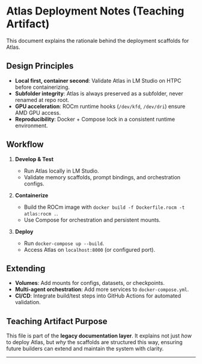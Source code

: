 # Atlas Deployment Notes (Teaching Artifact)

This document explains the rationale behind the deployment scaffolds for Atlas.

## Design Principles
- **Local first, container second**: Validate Atlas in LM Studio on HTPC before containerizing.
- **Subfolder integrity**: Atlas is always preserved as a subfolder, never renamed at repo root.
- **GPU acceleration**: ROCm runtime hooks (`/dev/kfd`, `/dev/dri`) ensure AMD GPU access.
- **Reproducibility**: Docker + Compose lock in a consistent runtime environment.

## Workflow
1. **Develop & Test**  
   - Run Atlas locally in LM Studio.  
   - Validate memory scaffolds, prompt bindings, and orchestration configs.  

2. **Containerize**  
   - Build the ROCm image with `docker build -f Dockerfile.rocm -t atlas:rocm .`.  
   - Use Compose for orchestration and persistent mounts.  

3. **Deploy**  
   - Run `docker-compose up --build`.  
   - Access Atlas on `localhost:8000` (or configured port).  

## Extending
- **Volumes**: Add mounts for configs, datasets, or checkpoints.  
- **Multi-agent orchestration**: Add more services to `docker-compose.yml`.  
- **CI/CD**: Integrate build/test steps into GitHub Actions for automated validation.  

## Teaching Artifact Purpose
This file is part of the **legacy documentation layer**. It explains not just *how* to deploy Atlas, but *why* the scaffolds are structured this way, ensuring future builders can extend and maintain the system with clarity.

---
